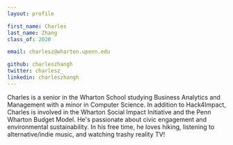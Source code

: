 ```yaml
---
layout: profile

first_name: Charles
last_name: Zhang
class_of: 2020

email: charlesz@wharton.upenn.edu

github: charleszhangh
twitter: charlesz_
linkedin: charleszhangh
---
```


Charles is a senior in the Wharton School studying Business Analytics and Management with a minor in Computer Science. In addition to Hack4Impact, Charles is involved in the Wharton Social Impact Initiative and the Penn Wharton Budget Model. He's passionate about civic engagement and environmental sustainability. In his free time, he loves hiking, listening to alternative/indie music, and watching trashy reality TV!
